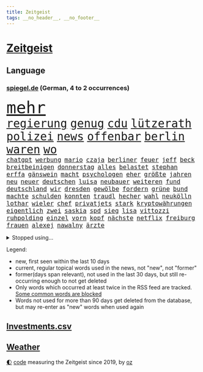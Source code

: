```yaml
---
title: Zeitgeist
tags: __no_header__, __no_footer__
---
```


# [Zeitgeist](https://oliz.io/zeitgeist/)

## Language

<h3><a href="https://www.spiegel.de" target="_blank">spiegel.de</a> (German, 4 to 2 occurrences)</h3>
<p style="font-family:monospace">
<span style="font-size:32pt"><a href="news_links.html#mehr" class="current">mehr</a></span>
<br>
<span style="font-size:22pt"><a href="news_links.html#regierung" class="current">regierung</a></span>
<span style="font-size:22pt"><a href="news_links.html#genug" class="current">genug</a></span>
<span style="font-size:22pt"><a href="news_links.html#cdu" class="current">cdu</a></span>
<span style="font-size:22pt"><a href="news_links.html#lützerath" class="current">lützerath</a></span>
<span style="font-size:22pt"><a href="news_links.html#polizei" class="current">polizei</a></span>
<span style="font-size:22pt"><a href="news_links.html#news" class="current">news</a></span>
<span style="font-size:22pt"><a href="news_links.html#offenbar" class="current">offenbar</a></span>
<span style="font-size:22pt"><a href="news_links.html#berlin" class="current">berlin</a></span>
<span style="font-size:22pt"><a href="news_links.html#waren" class="current">waren</a></span>
<span style="font-size:22pt"><a href="news_links.html#wo" class="current">wo</a></span>
<br>
<span style="font-size:12pt"><a href="news_links.html#chatgpt" class="new">chatgpt</a></span>
<span style="font-size:12pt"><a href="news_links.html#werbung" class="current">werbung</a></span>
<span style="font-size:12pt"><a href="news_links.html#mario" class="current">mario</a></span>
<span style="font-size:12pt"><a href="news_links.html#czaja" class="current">czaja</a></span>
<span style="font-size:12pt"><a href="news_links.html#berliner" class="current">berliner</a></span>
<span style="font-size:12pt"><a href="news_links.html#feuer" class="current">feuer</a></span>
<span style="font-size:12pt"><a href="news_links.html#jeff" class="current">jeff</a></span>
<span style="font-size:12pt"><a href="news_links.html#beck" class="current">beck</a></span>
<span style="font-size:12pt"><a href="news_links.html#breitbeinigen" class="new">breitbeinigen</a></span>
<span style="font-size:12pt"><a href="news_links.html#donnerstag" class="current">donnerstag</a></span>
<span style="font-size:12pt"><a href="news_links.html#alles" class="current">alles</a></span>
<span style="font-size:12pt"><a href="news_links.html#belastet" class="current">belastet</a></span>
<span style="font-size:12pt"><a href="news_links.html#stephan" class="current">stephan</a></span>
<span style="font-size:12pt"><a href="news_links.html#erffa" class="new">erffa</a></span>
<span style="font-size:12pt"><a href="news_links.html#gänswein" class="new">gänswein</a></span>
<span style="font-size:12pt"><a href="news_links.html#macht" class="current">macht</a></span>
<span style="font-size:12pt"><a href="news_links.html#psychologen" class="current">psychologen</a></span>
<span style="font-size:12pt"><a href="news_links.html#eher" class="current">eher</a></span>
<span style="font-size:12pt"><a href="news_links.html#größte" class="current">größte</a></span>
<span style="font-size:12pt"><a href="news_links.html#jahren" class="current">jahren</a></span>
<span style="font-size:12pt"><a href="news_links.html#neu" class="current">neu</a></span>
<span style="font-size:12pt"><a href="news_links.html#neuer" class="current">neuer</a></span>
<span style="font-size:12pt"><a href="news_links.html#deutschen" class="current">deutschen</a></span>
<span style="font-size:12pt"><a href="news_links.html#luisa" class="current">luisa</a></span>
<span style="font-size:12pt"><a href="news_links.html#neubauer" class="current">neubauer</a></span>
<span style="font-size:12pt"><a href="news_links.html#weiteren" class="current">weiteren</a></span>
<span style="font-size:12pt"><a href="news_links.html#fund" class="current">fund</a></span>
<span style="font-size:12pt"><a href="news_links.html#deutschland" class="current">deutschland</a></span>
<span style="font-size:12pt"><a href="news_links.html#wir" class="current">wir</a></span>
<span style="font-size:12pt"><a href="news_links.html#dresden" class="current">dresden</a></span>
<span style="font-size:12pt"><a href="news_links.html#gewölbe" class="current">gewölbe</a></span>
<span style="font-size:12pt"><a href="news_links.html#fordern" class="current">fordern</a></span>
<span style="font-size:12pt"><a href="news_links.html#grüne" class="current">grüne</a></span>
<span style="font-size:12pt"><a href="news_links.html#bund" class="current">bund</a></span>
<span style="font-size:12pt"><a href="news_links.html#machte" class="current">machte</a></span>
<span style="font-size:12pt"><a href="news_links.html#schulden" class="current">schulden</a></span>
<span style="font-size:12pt"><a href="news_links.html#konnten" class="current">konnten</a></span>
<span style="font-size:12pt"><a href="news_links.html#traudl" class="new">traudl</a></span>
<span style="font-size:12pt"><a href="news_links.html#hecher" class="new">hecher</a></span>
<span style="font-size:12pt"><a href="news_links.html#wahl" class="current">wahl</a></span>
<span style="font-size:12pt"><a href="news_links.html#neukölln" class="current">neukölln</a></span>
<span style="font-size:12pt"><a href="news_links.html#lothar" class="new">lothar</a></span>
<span style="font-size:12pt"><a href="news_links.html#wieler" class="new">wieler</a></span>
<span style="font-size:12pt"><a href="news_links.html#chef" class="current">chef</a></span>
<span style="font-size:12pt"><a href="news_links.html#privatjets" class="current">privatjets</a></span>
<span style="font-size:12pt"><a href="news_links.html#stark" class="current">stark</a></span>
<span style="font-size:12pt"><a href="news_links.html#kryptowährungen" class="current">kryptowährungen</a></span>
<span style="font-size:12pt"><a href="news_links.html#eigentlich" class="current">eigentlich</a></span>
<span style="font-size:12pt"><a href="news_links.html#zwei" class="current">zwei</a></span>
<span style="font-size:12pt"><a href="news_links.html#saskia" class="current">saskia</a></span>
<span style="font-size:12pt"><a href="news_links.html#spd" class="current">spd</a></span>
<span style="font-size:12pt"><a href="news_links.html#sieg" class="current">sieg</a></span>
<span style="font-size:12pt"><a href="news_links.html#lisa" class="current">lisa</a></span>
<span style="font-size:12pt"><a href="news_links.html#vittozzi" class="new">vittozzi</a></span>
<span style="font-size:12pt"><a href="news_links.html#ruhpolding" class="new">ruhpolding</a></span>
<span style="font-size:12pt"><a href="news_links.html#einzel" class="new">einzel</a></span>
<span style="font-size:12pt"><a href="news_links.html#vorn" class="current">vorn</a></span>
<span style="font-size:12pt"><a href="news_links.html#kopf" class="current">kopf</a></span>
<span style="font-size:12pt"><a href="news_links.html#nächste" class="current">nächste</a></span>
<span style="font-size:12pt"><a href="news_links.html#netflix" class="current">netflix</a></span>
<span style="font-size:12pt"><a href="news_links.html#freiburg" class="current">freiburg</a></span>
<span style="font-size:12pt"><a href="news_links.html#frauen" class="current">frauen</a></span>
<span style="font-size:12pt"><a href="news_links.html#alexej" class="current">alexej</a></span>
<span style="font-size:12pt"><a href="news_links.html#nawalny" class="current">nawalny</a></span>
<span style="font-size:12pt"><a href="news_links.html#ärzte" class="current">ärzte</a></span>
</p>
<details>
<summary>Stopped using...</summary>
<p class="former" style="font-size:12pt">
stunde(813) vertrag(812) abends(811) denken(811) depressionen(811) witz(811) bitten(810) evakuiert(810) mainz(810) 75(809) drama(809) erholung(809) gesamte(809) prüfung(809) recep(809) richterin(809) tayyip(809) unabhängige(809) versteigert(809) vorbereitet(809) antreten(808) erneute(808) festnahmen(808) ließen(808) mali(808) syrien(808) uhr(808) verhandelt(808) anspruch(807) augsburg(807) erklärte(807) geplanten(807) insgesamt(807) niederlanden(807) rassistisch(807) schwangere(807) sicherheitsbehörden(807) umwelt(807) veranstaltung(807) verschieben(807) angeklagte(806) ankunft(806) behandelt(806) breit(806) bundesliga(806) eintracht(806) halben(806) himmel(806) klaren(806) maske(806) märchen(806) nominiert(806) usbehörden(806) zahlreichen(806) betriebe(805) einführen(805) einzug(805) erteilt(805) kiel(805) kämpfte(805) leute(805) anthony(804) badenwürttembergs(804) benzin(804) dominiert(804) eingebrochen(804) geworfen(804) julian(804) jury(804) kapitän(804) weiteres(804) weißen(804) ziemlich(804) 300(803) fuhr(803) kauft(803) legendären(803) rat(803) sc(803) schießt(803) verbindung(803) abgang(802) ausnahmezustand(802) belarussische(802) bewerber(802) durchsuchungen(802) entdecken(802) gehören(802) islamischen(802) jahrzehntelang(802) unerwartet(802) 2018(801) gelegt(801) infektion(801) klubs(801) stets(801) stolz(801) tauchen(801) eigentümer(800) höchststand(800) null(800) schottland(800) versagt(800) demonstrationen(799) ministerpräsidentin(799) stärke(799) indes(798) jemen(798) lieben(798) reißt(798) siegte(798) stream(798) verbrechen(798) enthüllt(797) organisation(797) schülerinnen(797) athleten(796) beteiligung(796) bundestagswahl(796) debatten(796) illegal(796) impfstoff(796) modell(796) auftrag(795) demokratische(795) gering(795) juli(795) nachfrage(795) siegen(795) treten(795) verbände(795) pflegekräfte(794) tonnen(793) affäre(792) bekamen(792) bestehen(792) lücke(792) vorgaben(791) herr(790) hotels(790) verwickelt(789) berühmte(787) patient(787) verwaltungsgericht(786) exporte(785) vieles(785) hoffnungen(784) begeistert(783) s(783) änderungen(783) enttäuschung(782) alexandra(781) bangt(781) hinten(781) iss(781) vorne(781) empfehlung(780) schneider(780) aufgefunden(779) chats(779) stellung(779) rang(778) kassieren(777) syrer(777) bundesverfassungsgericht(775) rutschte(774) istanbul(773) schock(773) sarah(772) sinkende(771) bundesnetzagentur(769) jurist(769) olympia(767) kleinkind(763) 91(762) zeitung(759) kanadas(757) härtere(755) heizen(754) sprit(754) bbc(752) drohne(752) mehren(745) brachten(739) mängel(739) heidelberg(722) katzen(719) polizeiruf(714) fotografiert(697) diagnose(695) anna(691) konfrontation(689) gezielt(687) rückgang(671) unverletzt(661) verantwortliche(649) orte(646) athen(645) ausländischen(645) strebt(645) strecken(644) gebeten(630) angebote(627) westlichen(618) werte(614) finanziert(606) trost(601) holz(596) gefilmt(571) kontinent(571) gegend(569) arte(551) rereportage(551) brannte(548) irre(541) ohnehin(535) partnerschaft(531) kilogramm(530) sichtbar(520) einführung(516) lebten(514) fossilen(511) fraktion(509) dörfer(500) staatskonzern(495) 400000(489) funktionen(488) verstecken(481) papiere(474) zeitungsbericht(471) meldeten(468) draghi(466) teamkollege(464) koalitionsvertrag(459) fehlender(458) emotionen(449) mutmaßliches(447) harren(446) vermitteln(444) störungen(436) zurückgezogen(433) ampelregierung(432) einander(432) gasversorgung(431) strackzimmermann(429) parlamentarier(428) rotterdam(425) abu(424) inklusive(423) schlimme(422) benutzt(421) schülerin(419) töchtern(419) betrüger(414) methode(412) vorzugehen(412) rande(407) gestiegene(404) trip(403) quält(399) gelb(389) gesteckt(389) dinosaurier(387) meteorologen(387) loch(386) diskussionen(384) swift(383) menschenrechtslage(378) angekündigte(377) zustimmung(377) brown(370) klappt(370) nordische(370) bundesinnenministerin(369) rätselhafter(368) papa(366) südosten(365) marieagnes(364) 68(362) bat(362) gefechte(360) wolf(357) erkennt(354) drohte(352) stabilität(352) verringern(351) donezk(349) mitgliedstaaten(347) mutigen(346) gerichte(344) 2002(343) großbrand(341) brandanschlag(340) entführung(340) aufgeklärt(338) erneuert(336) teilten(336) erstem(329) verschwindet(328) sofortige(326) ergeben(321) vereinigte(319) heißen(318) premierministerin(318) abgeschnitten(315) verwaltung(314) zensur(309) problems(308) stammen(305) krause(304) geplanter(303) 19jährige(299) arbeitszeit(299) taktik(298) inakzeptable(295) odessa(294) fußballspiel(293) pannen(293) beschuldigten(290) schneiden(290) rekordtief(289) austausch(288) erneuerbare(288) töchter(288) nukleare(287) zittern(285) 34(284) baustelle(284) erdöl(284) mutige(281) zugriff(281) wappnen(280) breiten(279) obergrenze(279) austricksen(278) hochrangige(275) schnellere(275) günstige(274) rahmen(274) tyson(273) spart(270) modernen(268) beben(266) house(266) starkes(265) abgrund(264) niedersächsischen(264) weizen(262) aufkommt(261) spürt(261) spannung(257) zuschauern(257) beigelegt(256) geist(256) täters(256) boxen(252) speichern(252) gewalttaten(250) schönen(250) haare(248) pipelines(248) bayreuth(244) stichwahl(244) reguläre(242) nachvollziehbar(241) übergriffen(241) filialen(238) nils(238) lokführer(236) mars(235) mannheim(234) schleppend(234) gefährdete(233) unterlag(231) fragwürdige(230) gepäck(230) verbliebenen(229) verfassungswidrig(226) schonen(225) westjordanland(225) hitze(224) isoliert(224) airport(223) kürzt(222) längerer(220) lösungen(220) syrischen(220) managerin(219) suchte(219) vermittelte(218) waggons(218) besitzt(217) r(217) regierungsbildung(215) affenpocken(214) budget(214) fdppolitikerin(214) brittney(213) griner(213) debattiert(212) verzweiflung(212) 16jährigen(211) 110(210) usbasketballerin(210) angeschossen(209) bedarf(209) rockband(209) black(207) verschleiert(207) nachhaltig(206) toben(206) ernannt(205) kapazitäten(204) ruben(203) handgreiflich(202) kühnert(202) provozieren(201) umsetzen(201) tempel(200) übung(199) dfbpokals(197) weltrekord(197) attestiert(196) jimmy(196) kimmich(196) defekt(195) generalstaatsanwalt(195) terrororganisation(195) bestimmter(194) kaputte(194) medikament(194) neuseelands(194) scharfer(194) hubert(190) intervention(190) linker(190) misshandelt(190) neustart(190) afdpolitiker(189) ausgewählt(189) mühe(189) arbeiteten(188) artikel(187) jubelte(186) ukrainerusslandkrieg(186) plädieren(183) vertraulichen(183) christina(182) götze(182) ryan(182) bruno(181) stützen(181) 20jähriger(180) lena(180) begegnen(176) detonationen(176) energieversorger(176) hanna(176) portugals(176) strich(176) freizeit(175) hungernden(175) unzufriedene(175) android(173) 27jährige(172) umkämpfte(172) weltstar(172) brandstifter(171) körperliche(171) schlägerei(170) koffer(169) lucas(169) oslo(169) schadstoffe(169) gartenkolumne(168) gekürt(168) kultusminister(168) ema(167) usraumfahrtbehörde(167) zwölfjährige(167) antisemitismusvorwürfen(166) folgten(166) versorger(166) digitale(165) gaskrise(165) zugezogen(165) batterien(164) importverbot(163) militärhistoriker(163) schwede(163) solaranlage(162) partien(160) schleuser(160) zurückhaltung(160) außenwelt(159) kennzeichen(159) privater(159) usmilitär(159) gruppenphase(158) dach(157) klimafreundlich(157) service(156) effektiv(155) 2008(154) japanischer(154) lautes(154) expertinnen(153) motorradfahrer(153) 6000(152) effekt(152) sterling(152) eigentliche(151) unterkunft(151) teenagern(149) 40jährige(148) korrekt(148) kulturpolitik(148) technisch(148) drohnenangriff(147) installieren(147) gründet(146) kanalinsel(146) prostitution(146) seltsam(146) überragte(146) lizzo(145) diana(144) üblich(144) gelohnt(143) kenianer(143) durchs(142) postfaschistische(142) abgeräumt(140) verabschiedete(140) berechnungen(139) inhaftiert(139) exweltmeister(138) hoffnungsträger(138) liz(138) rbb(138) verpflichtungen(138) auszusetzen(137) gefüllt(137) medizin(137) gaspreis(136) leistet(136) besucherinnen(135) shitstorm(135) 14jährige(134) bach(134) terminal(134) home(133) massenhaft(133) uswahl(133) 27jähriger(132) selbstbewusstsein(132) smart(132) spätsommer(132) wunderbar(132) ausgetreten(131) usstaat(131) rad(130) zusammenprall(130) falten(128) gehörten(128) anhaltender(127) aufbegehren(127) ussenat(127) beworben(126) gezielten(126) hilfspaket(126) sicherer(126) balenciaga(125) samuel(125) blackouts(124) eismassen(124) geheimdienstes(124) träumt(124) faktoren(123) alex(122) deutlicher(122) erkenntnissen(122) musikers(122) spielzeit(122) tarife(122) geldwäsche(121) klargestellt(121) rowling(121) bellingham(120) energiepauschale(120) größeres(120) achtziger(119) schiefgehen(119) staatsstreich(119) aufzugeben(118) nachspiel(118) spurensuche(118) vergangener(118) verlage(118) wunderkind(118) berechnet(117) fury(117) glaubte(117) antarktis(116) saisonsieg(116) altern(115) fdpvize(115) schikaniert(115) handschlag(114) offenlegung(113) regisseurin(113) vorangekommen(113) woanders(113) celsius(112) fauci(112) fristverlängerung(112) mainzer(112) verfassungsgericht(112) videotest(112) banden(111) erzeugt(111) lettland(111) geteilt(110) igor(110) brisante(109) listen(107) preisgekrönte(107) abpfiff(106) bereut(106) luftangriff(106) nationalsozialismus(106) unabhängigen(106) vorurteile(106) krimbrücke(105) machtmissbrauch(105) zeitlich(105) eingeführten(104) jk(104) 1992(103) andré(103) ber(103) gedrosselt(103) strafrechtliche(103) gehasst(102) recherchierte(102) rechtsradikale(102) roboter(102) sadness(102) triangle(102) verbündeter(102) abgelöst(101) blockierten(101) bundesnetzagenturchef(101) neuesten(101) tigray(101) mondmission(99) 67(98) abtrünnigen(98) gegenangriff(98) hinweisgeber(98) ökosystem(98) buhlt(97) wohnraum(97) abermals(95) doppelte(95) fortschrittlich(95) sprangen(95) forscherin(94) pflichten(94) schwachen(94) homophobe(93) vakzinen(93) eh(92) fortschritte(92) gegenwind(92) prozessauftakt(92) tabelle(92) zuschauerrekord(92) genügen(91) it's(91) stärkere(91) allgegenwärtig(90) arbeitgeberpräsident(90) arbeitszeiterfassung(90) brennholz(90) dauerkrise(90) dulger(90) einwanderung(90) nahbar(90) penibel(90) tricksten(90) turnieren(90) verschenkt(90) balkanroute(89) ehrung(89) extremistische(89) geldentzug(89) grenzgebiet(89) kassierer(89) titelverteidigung(89) windsors(89) achtelfinalaus(88) bedeutende(88) gleichnamigen(88) ködern(88) neymar(88) rückschlägen(88) sofortiger(88) solarstrom(88) östlund(88) ausscheiden(87) eisenbahner(87) finanzämter(87) haustier(87) königlichen(87) lobte(87) maßnahmenpaket(87) 800000(86) angepasste(86) astronauten(86) aufgenommenen(86) sauber(86) schulunterricht(86) 47jähriger(85) boomer(85) dreieinhalb(85) düpierte(85) früherkennung(85) geschleust(85) harmlosen(85) höheren(85) jubelnde(85) juliane(85) windsor(85) bröckelt(84) einflussreichsten(84) iocpräsident(84) nominierungen(84) ode(84) verhältnissen(84) bewaffnete(83) hitzigen(83) kontern(83) manches(83) plausch(83) steuerrecht(83) teamkollegen(83) 27jährigen(82) bauarbeiter(82) bundeswehrverband(82) gehüllt(82) machtwechsel(82) regimes(82) symbole(82) tinder(82) benennen(81) besiegen(81) durchgehalten(81) katze(81) kolonien(81) kreativen(81) mögen(81) nullcovidkurs(81) waffenhändler(81) 53jährige(80) 60jährigen(80) benennt(80) dahintersteckt(80) guttenberg(80) karltheodor(80) nachhaltigkeitsziele(80) poetische(80) soldatin(80) ausgestanden(79) belgiens(79) giroud(79) illegales(79) jagte(79) olivier(79) rattenfänger(79) siebert(79) sittenpolizei(79) sportdirektor(79) zersplittert(79) angebracht(78) bezwang(78) debütroman(78) exwirecardchef(78) judith(78) kaltluft(78) polare(78) staatlicher(78) umfassend(78) verfängt(78) verrückten(78) wmgastgeber(78) wärmen(78) 153(77) 3500(77) auftragsbücher(77) ausbreiten(77) geheimdokumente(77) plünderte(77) trüb(77) verkehrsbehinderungen(77) benachteiligten(76) facebookmutter(76) schreiner(76) jauch(75) kalender(75) knight(75) massenweise(75) milliardenschweres(75) ngo(75) schwergewicht(75) applenutzer(74) besatzung(74) festnehmen(74) hilary(74) intensiv(74) reichensteuer(74) 7500(73) abgestimmt(73) düngemittel(73) habt(73) konsumiert(73) neunziger(73) portugiesische(73) verharmlost(73) besitz(72) eliud(72) entführen(72) kipchoge(72) militärbasen(72) revolutionsgarden(72) bereichen(71) getarnt(71) indonesien(71) spitznamen(71) vorüber(71) abraham(70) carter(70) präferenz(70) 02rückstand(69) altem(69) ausmachen(69) streits(69) vorziehen(69) erinnerte(68) leukämie(68) teenagerin(68) uraltes(68) dave(67) entzug(67) flüchtenden(67) katastrophale(67) abbruch(66) alaska(66) hardlinern(66) kapitalmarkt(66) mia(66) milliardenschweren(66) ministerpräsidentenkonferenz(66) mittlerer(66) rufe(66) solidarisieren(66) weint(66) berufsgruppen(65) chaotische(65) energiepreisbremse(65) entwickelte(65) friedensnobelpreis(65) iskämpfer(65) usfußball(65) arbeitsvertrag(64) baumaterialien(64) beruhigt(64) defensive(64) improvisieren(64) kopftuch(64) schuldspruch(64) verwandelte(64) aufzuhören(63) detonation(63) erben(63) falschinformationen(63) glühwein(63) äthiopierin(63) akademie(62) emanzipation(62) expolizisten(62) freigekommen(62) kriegsparteien(62) kriminalfall(62) ratten(62) achtmal(61) aufschlag(61) ausrufen(61) entzogen(61) exiliranerin(61) labourpartei(61) schlicht(61) tankstellen(61) weltmeistertitel(61) ersticken(60) missionen(60) tagebuch(60) coldplay(59) energieministerin(59) entführt(59) fahrplanwechsel(59) gelsenkirchener(59) industriebetriebe(59) nachlässigkeit(59) schrauben(59) sortieren(59) tafeln(59) belgorod(58) chili(58) euparlamentarier(58) gorillas(58) grausam(58) neuerliche(58) osterinsel(58) verfehlen(58) vorige(58) beschlossene(57) einheimische(57) gefälscht(57) getir(57) helm(57) herbeiführen(57) kopfhörer(57) regierungskommission(57) schwarzer(57) sorgerecht(57) wochenstart(57) konstantin(56) konstruiert(56) kuhle(56) landesteilen(56) leidenschaft(56) schwaben(56) spacex(56) deutschem(55) geiselhaft(55) generalbundesanwalt(55) kindeswohl(55) kriegswinter(55) pils(55) europaparlaments(54) fiasko(54) innovativer(54) flüchtlingsheim(53) grüße(53) komödien(53) krishnan(53) landebahnen(53) machtverhältnisse(53) staunen(53) absurde(52) beworfen(52) blattgemüse(52) filmpreis(52) härteren(52) kitapflicht(52) nachrichtenagentur(52) neonazi(52) queere(52) regierungsoberhaupt(52) ausgebuht(51) oh(51) rundumschlag(51) vorsieht(51) drohnenangriffe(50) erprobte(50) farm(50) kinderbücher(50) nächtlichen(50) rekrutieren(50) eritreische(49) herausfinden(49) radar(49) stauen(49) talentierten(49) filtern(48) reading(48) vielfältig(48) überzeugte(48) besserer(47) keir(47) schauten(47) starmer(47) bewohnten(46) billie(46) boeing(46) eilish(46) philip(46) read(46) ruinen(46) 431(45) kay(45) reichste(45) wahlbezirken(45) wahlhelfer(45) worlds(45) klebt(44) menschenrechtsverstöße(44) misstrauen(44) sozialamt(44) ulm(44) chinareise(43) herauskommt(43) häufigsten(43) knie(43) langfristigen(43) torlos(43) weltcupauftakt(43) begehren(42) darknet(42) lockdowns(42) meiden(42) netzwerke(42) nordengland(42) podium(42) auffällig(41) aussichten(41) energieagentur(41) geldautomaten(41) heftigsten(41) klingeln(41) potenziell(41) ramaphosa(41) ranghohe(41) reichlich(41) südafrikas(41) überreicht(41) andernorts(40) atwood(40) charme(40) drogensucht(40) margaret(40) wurm(40) leichtigkeit(39) niemandem(39) prediger(39) wmausrichter(39) dhabi(38) gentleman(38) geworben(38) schutzschirm(38) twitters(38) plastik(37) unbemannte(37) verzögerte(37) wmteilnehmer(37) überholte(37) 82jährige(36) glatt(36) navy(36) stabilisieren(36) expartner(35) expartnerin(35) iphonefabrik(35) mittelfeldspieler(35) umso(35) weltkulturerbe(35) bezüglich(34) eingetreten(34) entscheidender(34) fußballbund(34) podestplatz(34) rabattaktionen(34) transportiert(34) treu(34) aufpreis(33) backstreet(33) blicke(33) japaner(33) persischen(33) qualifiziert(33) trek(33) verkleidet(33) 13jährige(32) bali(32) boys(32) buchen(32) flugkörper(32) gespaltenen(32) trotzen(32) verbinden(32) aktienrente(31) awdijiwka(31) bahrain(31) kader(31) polizeistationen(31) rex(31) schädel(31) sparsamkeit(31) tyrannosaurus(31) babyboomer(30) prominent(30) stadien(30) ärgerlich(30) demokratien(29) lauter(29) popikone(29) reaktiviert(29) tomaten(29) verbindungen(29) wirecardchef(29) zukommt(29) 21sieg(28) a9(28) ernsthafte(28) floppen(28) jüdische(28) nordeuropa(28) stricken(28) clooney(27) gastarbeitern(27) nachziehen(27) neuartigen(27) 1991(26) behinderungen(26) ergriff(26) siegfried(26) unterschiedlichen(26) anrichten(25) anzahl(25) erpressen(25) landesweiten(25) lieferverträge(25) portugiese(25) gast(24) murdoch(24) rupert(24) abwehr(23) bildchefredakteur(23) erliegt(23) flieger(23) gefoltert(23) habhaft(23) hilfslieferungen(23) kreuzfahrtschiff(23) schmerzt(23) tessa(23) abgesegnet(22) abschrecken(22) autounfalls(22) einhorn(22) redaktionsräume(22) territoriums(22) verheirateten(22) verlorene(22) auswärtigen(21) dominique(21) elternabend(21) herrscherfamilie(21) klinikaufenthalt(21) nico(21) orionkapsel(21) scheidende(21) verbannt(21) aufgibt(20) cannabisöl(20) orion(20) youtuber(20) bevölkerungsschutz(19) intensivstationen(19) kassierten(19) lngtanker(19) sturzflut(19) traumjob(19) überzeugen(19) check(18) enthüllungen(18) jüngstes(18) rohstoff(18) schneefällen(18) sperrte(18) studio(18) zerbrochen(18) coronafolgen(17) eisige(17) maradona(17) ronaldos(17) strafkolonie(17) unerreichbar(17) 125000(16) bräuchten(16) guillermo(16) kontrovers(16) bierhoff(15) carla(15) dschenin(15) durchkämmt(15) entrüstung(15) gestalten(15) löffel(15) protestler(15) usautor(15) box(14) coronahilfen(14) flecken(14) gaal(14) geklebt(14) gelsenkirchen(14) indigene(14) irische(14) kitamisere(14) landeshauptstadt(14) louis(14) lovebinde(14) senkrecht(14) advent(13) eingerichtet(13) festliche(13) geprobt(13) java(13) manching(13) quest(13) saisonrennen(13) vrbrille(13) jahresgehalt(12) keltenschatz(12) missbrauchte(12) nasser(12) stadelheim(12) südamerikaner(12) vorsorgen(12) übergossen(12) absolut(11) auszuscheiden(11) forderten(11) itexperten(11) marcel(11) medizinischer(11) podcastfolge(11) sané(11) spoiler(11)
</p>
</details>
<p>Legend:
<ul>
<li><span class="new">new</span>, first seen within the last 10 days</li>
<li><span class="current">current</span>, regular topical words used in the news, not "new", not "former"</li>
<li><span class="former">former(days span relevant)</span>, not used in the last 30 days, but still re-occurring enough to not get deleted</li>
<li>Only words which occurred at least twice in the RSS feed are tracked. <a href="language/filters.py">Some common words are blocked</a></li>
<li>Words not used for more than 90 days get deleted from the database, but may re-enter as "new" words when used again</li>
</ul>
</p>

## [Investments](investments.html)[.csv](investments.csv)

## [Weather](weather.html)

<footer>
<a href="javascript:toggleTheme()" class="nav">🌓</a>
<a href="https://github.com/ooz/zeitgeist">code</a> measuring the Zeitgeist since 2019, by <a href="https://oliz.io">oz</a>
</footer>
